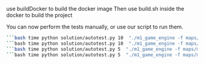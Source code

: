 use buildDocker to build the docker image
Then use build.sh inside the docker to build the project


You can now perform the tests manually, or use our script to run them.

```bash time python solution/autotest.py 10  "./m1_game_engine -f maps/map00 -p1 solution/r2_d2 -p2 m1_robots/wall_e"
```bash time python solution/autotest.py 10  "./m1_game_engine -f maps/map01 -p1 solution/r2_d2 -p2 m1_robots/h2_d2"
```bash time python solution/autotest.py 10  "./m1_game_engine -f maps/map02 -p1 solution/r2_d2 -p2 m1_robots/bender"
```bash time python solution/autotest.py 5  "./m1_game_engine -f maps/map01 -p1 solution/r2_d2 -p2 m1_robots/terminator"
```bash time python solution/autotest.py 5  "./m1_game_engine -f maps/map01 -p2 solution/r2_d2 -p1 m1_robots/terminator"
